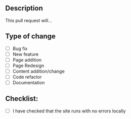 ## Description
This pull request will...

## Type of change
- [ ] Bug fix
- [ ] New feature
- [ ] Page addition
- [ ] Page Redesign
- [ ] Content addition/change
- [ ] Code refactor
- [ ] Documentation

## Checklist:
- [ ] I have checked that the site runs with no errors locally
